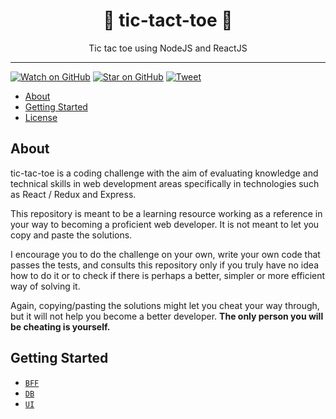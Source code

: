 <div align="center">
  <h1>🙅 tic-tact-toe 🙆</h1>

  <p>Tic tac toe using NodeJS and ReactJS</p>
</div>

<hr />

[![Watch on GitHub][github-watch-badge]][github-watch]
[![Star on GitHub][github-star-badge]][github-star]
[![Tweet][twitter-badge]][twitter]

* [About](#about)
* [Getting Started](#getting-started)
* [License](./LICENSE)

## About

tic-tac-toe is a coding challenge with the aim of evaluating knowledge and technical skills in web development areas specifically in technologies such as React / Redux and Express.

This repository is meant to be a learning resource working as a reference in your way to becoming a proficient web developer. It is not meant to let you copy and paste the solutions.

I encourage you to do the challenge on your own, write your own code that passes the tests, and consults this repository only if you truly have no idea how to do it or to check if there is perhaps a better, simpler or more efficient way of solving it.

Again, copying/pasting the solutions might let you cheat your way through, but it will not help you become a better developer. **The only person you will be cheating is yourself.**

## Getting Started

* [`BFF`](./bff/README.md)
* [`DB`](./db/README.md)
* [`UI`](./ui/README.md)

[github-watch-badge]: https://img.shields.io/github/watchers/jonathanpalma/tic-tact-toe.svg?style=social
[github-watch]: https://github.com/jonathanpalma/tic-tact-toe/watchers
[github-star-badge]: https://img.shields.io/github/stars/jonathanpalma/tic-tact-toe.svg?style=social
[github-star]: https://github.com/jonathanpalma/tic-tact-toe/stargazers
[twitter]: https://twitter.com/intent/tweet?text=Check%20out%20tic-tact-toe!%20https://github.com/jonathanpalma/tic-tact-toe
[twitter-badge]: https://img.shields.io/twitter/url/https/github.com/jonathanpalma/tic-tact-toe.svg?style=social

